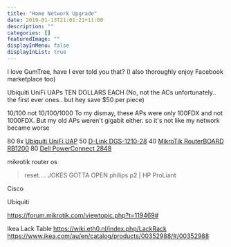 ```yaml
---
title: "Home Network Upgrade"
date: 2019-01-13T21:01:21+11:00
description: ""
categories: []
featuredImage: ""
displayInMenu: false
displayInList: true
---
```


I love GumTree, have I ever told you that?  (I also thoroughly enjoy Facebook marketplace too)

Ubiquiti UniFi UAPs
TEN DOLLARS EACH
(No, not the ACs unfortunately.. the first ever ones.. but hey save $50 per piece)

10/100 not 10/100/1000
To my dismay, these APs were only 100FDX and not 1000FDX.
But my old APs weren't gigabit either. so it's not like my network became worse

80 8x [Ubiquiti UniFi UAP](https://store.ubnt.com/products/unifi-ap)
50 [D-Link DGS-1210-28](https://www.dlink.com.au/business-solutions/DGS-1210-28-28-port-gigabit-websmart-switch)
40 [MikroTik RouterBOARD RB1200](https://mikrotik.com/product/RB1200)
80 [Dell PowerConnect 2848](https://www.dell.com/en-us/work/shop/cty/powerconnect-2848-switch/spd/powerconnect-2848)

mikrotik router os
> reset.... JOKES GOTTA OPEN
> philips p2 | HP ProLiant


Cisco

Ubiquiti

https://forum.mikrotik.com/viewtopic.php?t=119469#

Ikea Lack Table
https://wiki.eth0.nl/index.php/LackRack
https://www.ikea.com/au/en/catalog/products/00352988/#/00352988

